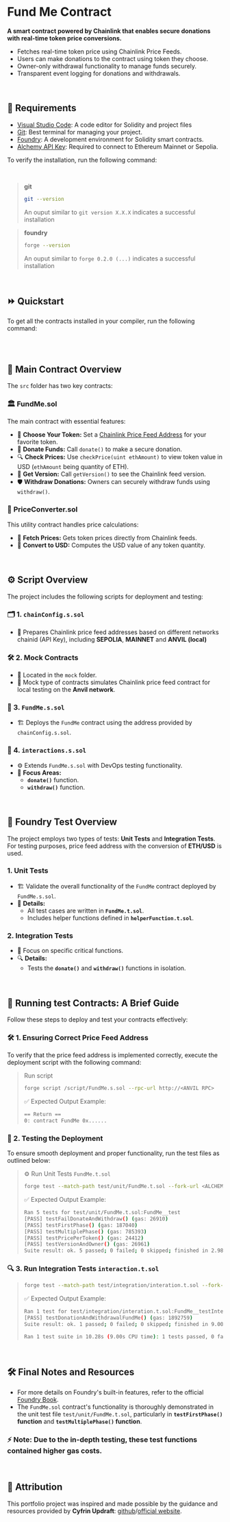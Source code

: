 # Fund Me Contract

**A smart contract powered by Chainlink that enables secure donations with real-time token price conversions.**

- Fetches real-time token price using Chainlink Price Feeds.
- Users can make donations to the contract using token they choose.
- Owner-only withdrawal functionality to manage funds securely.
- Transparent event logging for donations and withdrawals.

<br>

## 🎯 Requirements

- [Visual Studio Code](https://code.visualstudio.com/download): A code editor for Solidity and project files
- [Git](https://git-scm.com/downloads): Best terminal for managing your project.
- [Foundry](https://getfoundry.sh): A development environment for Solidity smart contracts.
- [Alchemy API Key](https://www.alchemy.com): Required to connect to Ethereum Mainnet or Sepolia.

To verify the installation, run the following command:

<br>

> **git**
> ``` bash
> git --version
> ```
> An ouput similar to `git version X.X.X` indicates a successful installation


> **foundry**
> ```bash
> forge --version
> ```
> An ouput similar to `forge 0.2.0 (...)` indicates a successful installation

<br>

## ⏩ Quickstart

To get all the contracts installed in your compiler, run the following command:

```bash

```

<br>

## 🌟 Main Contract Overview

The `src` folder has two key contracts:



### 🏛️ **FundMe.sol**

The main contract with essential features:

- 🎯 **Choose Your Token:** Set a [Chainlink Price Feed Address](https://docs.chain.link/data-feeds/price-feeds) for your favorite token.
- 💸 **Donate Funds:** Call `donate()` to make a secure donation.
- 🔍 **Check Prices:** Use `checkPrice(uint ethAmount)` to view token value in USD (`ethAmount` being quantity of ETH).
- 📜 **Get Version:** Call `getVersion()` to see the Chainlink feed version.
- 🛡️ **Withdraw Donations:** Owners can securely withdraw funds using `withdraw()`.


### 🔧 **PriceConverter.sol**

This utility contract handles price calculations:

- 🔗 **Fetch Prices:** Gets token prices directly from Chainlink feeds.
- 💱 **Convert to USD:** Computes the USD value of any token quantity.


<br>

## ⚙️ Script Overview

The project includes the following scripts for deployment and testing:


### 🗂️ 1. **`chainConfig.s.sol`**
- 📌 Prepares Chainlink price feed addresses based on different networks chainid (API Key), including **SEPOLIA**, **MAINNET** and **ANVIL (local)**


### 🛠️ 2. **Mock Contracts**
- 📂 Located in the `mock` folder.
- 🧪 Mock type of contracts simulates Chainlink price feed contract for local testing on the **Anvil network**.


### 🚀 3. **`FundMe.s.sol`**
- 🏗️ Deploys the `FundMe` contract using the address provided by `chainConfig.s.sol`.


### 🔄 4. **`interactions.s.sol`**
- ⚙️ Extends `FundMe.s.sol` with DevOps testing functionality.
- 🎯 **Focus Areas:**
  - **`donate()`** function.
  - **`withdraw()`** function.


<br>

## 🧪 Foundry Test Overview

The project employs two types of tests: **Unit Tests** and **Integration Tests**.
For testing purposes, price feed address with the conversion of **ETH/USD** is used.


### 1.  **Unit Tests**
- 🏗️ Validate the overall functionality of the `FundMe` contract deployed by `FundMe.s.sol`.
- 🧩 **Details:**
  - All test cases are written in **`FundMe.t.sol`**.
  - Includes helper functions defined in **`helperFunction.t.sol`**.


### 2️.  **Integration Tests**
- 🎯 Focus on specific critical functions.
- 🔍 **Details:**  
  - Tests the **`donate()`** and **`withdraw()`** functions in isolation.


<br>

## 🚀 Running test Contracts: A Brief Guide

Follow these steps to deploy and test your contracts effectively:

### 🛠️ 1. Ensuring Correct Price Feed Address

To verify that the price feed address is implemented correctly, execute the deployment script with the following command:

> Run script
> ```bash
> forge script /script/FundMe.s.sol --rpc-url http://<ANVIL RPC>
> ```
>
> ✅ Expected Output Example:
> ```bash
> == Return ==
> 0: contract FundMe 0x......
> ```

### 🔄 2. Testing the Deployment

To ensure smooth deployment and proper functionality, run the test files as outlined below:

> ⚙️ Run Unit Tests `FundMe.t.sol`
> ```bash
> forge test --match-path test/unit/FundMe.t.sol --fork-url <ALCHEMY FORK URL>
> ```
>
> ✅ Expected Output Example:
> ```bash
> Ran 5 tests for test/unit/FundMe.t.sol:FundMe__test
> [PASS] testFailDonateAndWithdraw() (gas: 26910)
> [PASS] testFirstPhase() (gas: 187040)
> [PASS] testMultiplePhase() (gas: 785393)
> [PASS] testPricePerToken() (gas: 24412)
> [PASS] testVersionAndOwner() (gas: 26961)
> Suite result: ok. 5 passed; 0 failed; 0 skipped; finished in 2.98ms (2.78ms CPU time)
> ```

### 🔍 3. Run Integration Tests `interaction.t.sol`
> ```bash
> forge test --match-path test/integration/interation.t.sol --fork-url <ALCHEMY FORK URL>
> ```
> ✅ Expected Output Example:
> ```bash
> Ran 1 test for test/integration/interation.t.sol:FundMe__testIntegration
> [PASS] testDonationAndWithdrawalFundMe() (gas: 1892759)
> Suite result: ok. 1 passed; 0 failed; 0 skipped; finished in 9.00s (3.00s CPU time)
>
> Ran 1 test suite in 10.28s (9.00s CPU time): 1 tests passed, 0 failed, 0 skipped (1 total tests)
> ```


<br>

## 🛠️ Final Notes and Resources

- For more details on Foundry's built-in features, refer to the official [Foundry Book](https://book.getfoundry.sh).  
- The `FundMe.sol` contract's functionality is thoroughly demonstrated in the unit test file `test/unit/FundMe.t.sol`, particularly in **`testFirstPhase()` function** and **`testMultiplePhase()` function**.  

### ⚡ **Note:** Due to the in-depth testing, these test functions contained higher gas costs.


<br>

## 🙏 Attribution

This portfolio project was inspired and made possible by the guidance and resources provided by **Cyfrin Updraft**: [github](https://github.com/Cyfrin/foundry-full-course-cu)/[official website](https://www.cyfrin.io/updraft).  